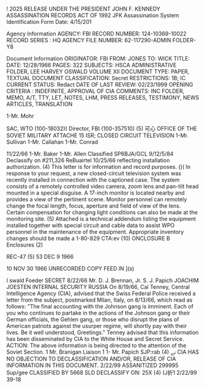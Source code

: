!
2025 RELEASE UNDER THE PRESIDENT JOHN F. KENNEDY ASSASSINATION RECORDS ACT OF 1992
JFK Assassination System
Identification Form
Date: 4/15/201

Agency Information
AGENCY: FBI
RECORD NUMBER: 124-10369-10022
RECORD SERIES : HQ
AGENCY FILE NUMBER: 62-117290-ADMIN FOLDER-Y8

Document Information
ORIGINATOR: FBI
FROM: JONES
TO: WICK
TITLE:
DATE: 12/28/1966
PAGES: 322
SUBJECTS: HSCA ADMINISTRATIVE FOLDER, LEE HARVEY OSWALD
VOLUME XII
DOCUMENT TYPE: PAPER, TEXTUAL DOCUMENT
CLASSIFICATION: Secret
RESTRICTIONS: 1B; IC
CURRENT STATUS: Redact
DATE OF LAST REVIEW: 02/23/1999
OPENING CRITERIA : INDEFINITE, APPROVAL OF CIA
COMMENTS: INC FOLDER, MEMO, A/T, TTY, LET, NOTES, LHM, PRESS RELEASES, TESTIMONY, NEWS
ARTICLES, TRANSLATION

1-Mr. Mohr

SAC, WTO (100-18032)(
Director, FBI (100-357510) (5)
可心
OFFICE OF THE SOVIET MILITARY ATTACHE 15
ISR; CLOSED CIRCUIT TELEVISION
1-Mr. Sullivan
1-Mr. Callahan
1-Mr. Conrad

11/22/66
1-Mr. Baker
1-Mr. Allen
Classified SP6BJA/GCL
9/12/5/84
Declassify on
#211,326
ReBuairtel 10/25/66 reflecting installation
authorization. (4)
This letter is for information and record purposes. ()(
In response to your request, a new closed-circuit
television system was recently installed in connection with
the captioned case. The system consists of a remotely
controlled video camera, zoom lens and pan-tilt head mounted
in a special disguise. A 17-inch monitor is located nearby
and provides a view of the pertinent scene. Monitor personnel
can remotely change the focal length, focus, aperture and
field of view of the lens. Certain compensation for changing
light conditions can also be made at the monitoring site. (5)
Attached is a technical addendum listing the
equipment installed together with special circuit and cable
data to assist WPO personnel in the maintenance of the
equipment. Appropriate inventory changes should be made a
1-80-829
CTA:ev
(10)
ONCLOSURE
B
Enclosures (2)

REC-47 (5)
53 DEC 9 1966

10 NOV 30 1966
UNRECORDED COPY
FEED IN
](s)

I swald
Foeder
SECRET
8/22/66
Mr. D. J. Brennan, Jr.
S. J. Papich
JOACHIM JOESTEN
INTERNAL SECURITY RUSSIA
On 8/19/66, Cal Tenney, Central Intelligence Agency
(CIA), advised that the Swiss Federal Police received a letter
from the subject, postmarked Milan, Italy, on 8/13/66, which
read as follows:
"The final accounting with the Johnson gang is
imminent. Each of you who continues to partake in the actions
of the Johnson gang or their German officials, the Gehlen gang,
or those who disrupt the plans of American patriots against
the usurper regime, will shortly pay with their lives. Be it
well understood, Greetings."
Tenney advised that this information has been
disseminated by CIA to the White House and Secret Service.
ACTION:
The above information is being directed to the
attention of the Soviet Section.
1 Mr. Branigan
Liaison
1
1- Mr. Papich
SJP:rab
(4)
نے
CIA HAS NO OBJECTION TO
DECLASSIFICATION AND/OR,
RELEASE OF CIA INFORMATION
IN THIS DOCUMENT. 2/22/99
ASSANITIZED
299995
Sup/gee
CLASSIFIED BY 5668 SLD
DECLASSIFY ON: 25X (4)
(J折1 2/22/99
39-18

